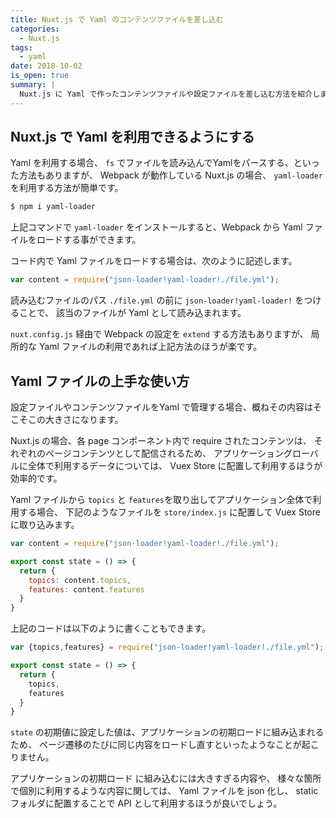 ```yaml
---
title: Nuxt.js で Yaml のコンテンツファイルを差し込む
categories:
  - Nuxt.js
tags: 
  - yaml 
date: 2018-10-02
is_open: true
summary: | 
  Nuxt.js に Yaml で作ったコンテンツファイルや設定ファイルを差し込む方法を紹介します。
---
```


## Nuxt.js で Yaml を利用できるようにする

Yaml を利用する場合、 `fs` でファイルを読み込んでYamlをパースする、といった方法もありますが、
Webpack が動作している Nuxt.js の場合、 `yaml-loader` を利用する方法が簡単です。

```bash
$ npm i yaml-loader
```

上記コマンドで `yaml-loader` をインストールすると、Webpack から Yaml ファイルをロードする事ができます。

コード内で Yaml ファイルをロードする場合は、次のように記述します。

```js
var content = require("json-loader!yaml-loader!./file.yml");
```

読み込むファイルのパス `./file.yml` の前に `json-loader!yaml-loader!` をつけることで、
該当のファイルが Yaml として読み込まれます。

`nuxt.config.js` 経由で Webpack の設定を `extend` する方法もありますが、
局所的な Yaml ファイルの利用であれば上記方法のほうが楽です。


## Yaml ファイルの上手な使い方

設定ファイルやコンテンツファイルをYaml で管理する場合、概ねその内容はそこそこの大きさになります。

Nuxt.js の場合、各 page コンポーネント内で require されたコンテンツは、
それぞれのページコンテンツとして配信されるため、 アプリケーショングローバルに全体で利用するデータについては、
Vuex Store に配置して利用するほうが効率的です。

Yaml ファイルから `topics` と `features`を取り出してアプリケーション全体で利用する場合、
下記のようなファイルを `store/index.js` に配置して Vuex Store に取り込みます。

```js
var content = require("json-loader!yaml-loader!./file.yml");

export const state = () => {
  return {
    topics: content.topics,    
    features: content.features    
  }
}
```

上記のコードは以下のように書くこともできます。

```js
var {topics,features} = require("json-loader!yaml-loader!./file.yml");

export const state = () => {
  return {
    topics,    
    features
  }
}
```

`state` の初期値に設定した値は、アプリケーションの初期ロードに組み込まれるため、
ページ遷移のたびに同じ内容をロードし直すといったようなことが起こりません。

アプリケーションの初期ロード に組み込むには大きすぎる内容や、
様々な箇所で個別に利用するような内容に関しては、 Yaml ファイルを json 化し、
static フォルダに配置することで API として利用するほうが良いでしょう。

